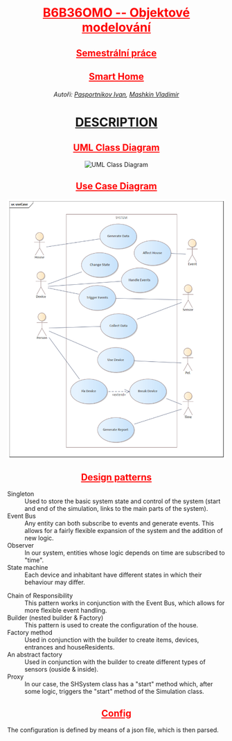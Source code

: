 <div align="center">
<h1 style="color: red; text-decoration: underline;"><strong>B6B36OMO -- Objektové modelování</strong></h1>
<h2 style="color: red; text-decoration: underline;">Semestrální práce</h2>
<h2 style="color: red; text-decoration: underline;">Smart Home</h2>
<h6>Autoři: 
<a href="https://gitlab.fel.cvut.cz/paspoiva/">Pasportnikov Ivan</a>, 
<a href="https://gitlab.fel.cvut.cz/mashkvla/">Mashkin Vladimir</a>
</h6>
<h1><a href="https://gitlab.fel.cvut.cz/paspoiva/b231_b6b36omo-semestralka/-/blob/main/DESCRIPTION.pdf">DESCRIPTION</a></h1>
<h2 style="color: red; text-decoration: underline;">UML Class Diagram</h2>
<img src="diagrams/SmartHouse.png" alt="UML Class Diagram">
<h2 style="color: red; text-decoration: underline;">Use Case Diagram</h2>
<img src="diagrams/useCase.png" align="center" height="600" width="515" alt="Use Case Diagram"/>

<h2 style="color: red; text-decoration: underline;">Design patterns</h2>
<div align="left">
<dl>
<dt>Singleton</dt>
<dd>
Used to store the basic system state and control of the system (start and end of the simulation, links to the main parts of the system).
</dd>

<dt>Event Bus</dt>
<dd>
Any entity can both subscribe to events and generate events. This allows for a fairly flexible expansion of the system and the addition of new logic.
</dd>

<dt>Observer</dt>
<dd>
In our system, entities whose logic depends on time are subscribed to "time".
</dd>

<dt>State machine</dt>
<dd>
Each device and inhabitant have different states in which their behaviour may differ.
</dd>
</dl>

<dt>Chain of Responsibility</dt>
<dd>
This pattern works in conjunction with the Event Bus, which allows for more flexible event handling.
</dd>

<dt>Builder (nested builder & Factory)</dt>
<dd>
This pattern is used to create the configuration of the house.
</dd>

<dt>Factory method</dt>
<dd>
Used in conjunction with the builder to create items, devices, entrances and houseResidents.
</dd>

<dt>An abstract factory</dt>
<dd>
Used in conjunction with the builder to create different types of sensors (ouside & inside).
</dd>

<dt>Proxy</dt>
<dd>
In our case, the SHSystem class has a "start" method which, after some logic, triggers the "start" method of the Simulation class.
</dd>
</div>

<h2 style="color: red; text-decoration: underline;">Config</h2>
<p align="left">
The configuration is defined by means of a json file, which is then parsed.
</p>
